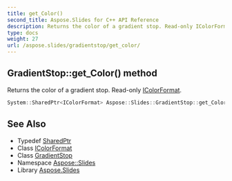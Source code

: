 ```yaml
---
title: get_Color()
second_title: Aspose.Slides for C++ API Reference
description: Returns the color of a gradient stop. Read-only IColorFormat.
type: docs
weight: 27
url: /aspose.slides/gradientstop/get_color/
---
```

## GradientStop::get_Color() method


Returns the color of a gradient stop. Read-only [IColorFormat](../../icolorformat/).

```cpp
System::SharedPtr<IColorFormat> Aspose::Slides::GradientStop::get_Color() override
```

## See Also

* Typedef [SharedPtr](../../../system/sharedptr/)
* Class [IColorFormat](../../icolorformat/)
* Class [GradientStop](../)
* Namespace [Aspose::Slides](../../)
* Library [Aspose.Slides](../../../)